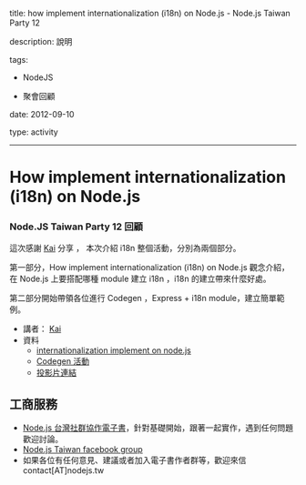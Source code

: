 title: how implement internationalization (i18n)  on Node.js - Node.js Taiwan Party 12
description: 說明
tags:
 - NodeJS
 - 聚會回顧
date: 2012-09-10
type: activity
---
# How implement internationalization (i18n) on Node.js

### Node.JS Taiwan Party 12 回顧

這次感謝 [Kai][0] 分享 ， 本次介紹 i18n 整個活動，分別為兩個部分。

第一部分，How implement internationalization (i18n) on Node.js 觀念介紹，在 Node.js 上要搭配哪種 module 建立 i18n ，i18n 的建立帶來什麼好處。

第二部分開始帶領各位進行 Codegen ，Express + i18n module，建立簡單範例。

* 講者： [Kai][0]
* 資料 
  * [internationalization implement on node.js][1]
  * [Codegen 活動][2]
  * [投影片連結][3]


## 工商服務

* [Node.js 台灣社群協作電子書][4]，針對基礎開始，跟著一起實作，遇到任何問題歡迎討論。
* [Node.js Taiwan facebook group][5]
* 如果各位有任何意見、建議或者加入電子書作者群等，歡迎來信 contact[AT]nodejs.tw



[0]: http://livdea.com/
[1]: http://www.youtube.com/watch?v=ekpenJFMfj4&amp;feature=plcp
[2]: http://www.youtube.com/watch?v=Cj9agOCqZnU&amp;feature=plcp
[3]: http://www.slideshare.net/kevinjj/i18n-share
[4]: http://book.nodejs.tw
[5]: http://www.facebook.com/groups/node.js.tw/
